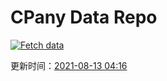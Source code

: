 # CPany Data Repo

[![Fetch data](https://github.com/yjl9903/CPany/actions/workflows/fetch.yml/badge.svg)](https://github.com/yjl9903/CPany/actions/workflows/fetch.yml)

<!-- START_SECTION: update_time -->
更新时间：[2021-08-13 04:16](https://www.timeanddate.com/worldclock/fixedtime.html?msg=Fetch+data&iso=20210813T041600&p1=237)
<!-- END_SECTION: update_time -->
